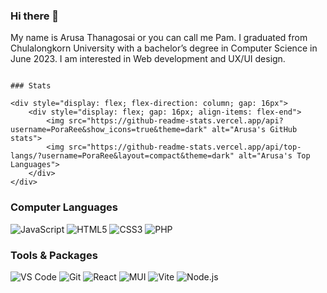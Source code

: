 ### Hi there 👋
My name is Arusa Thanagosai or you can call me Pam. I graduated from Chulalongkorn University with a bachelor’s degree in Computer Science in June 2023. I am interested in Web development and UX/UI design.

```

### Stats

<div style="display: flex; flex-direction: column; gap: 16px">
    <div style="display: flex; gap: 16px; align-items: flex-end">
        <img src="https://github-readme-stats.vercel.app/api?username=PoraRee&show_icons=true&theme=dark" alt="Arusa's GitHub stats">
        <img src="https://github-readme-stats.vercel.app/api/top-langs/?username=PoraRee&layout=compact&theme=dark" alt="Arusa's Top Languages">
    </div>
</div>

```

### Computer Languages

<span>
    <img src="https://img.shields.io/badge/JavaScript-F7DF1E?style=for-the-badge&logo=javascript&logoColor=black" alt="JavaScript">
    <img src="https://img.shields.io/badge/HTML5-E34F26?style=for-the-badge&logo=html5&logoColor=white" alt="HTML5">
    <img src="https://img.shields.io/badge/CSS3-1572B6?style=for-the-badge&logo=css3&logoColor=white" alt="CSS3">
    <img src="https://img.shields.io/badge/PHP-777BB4?style=for-the-badge&logo=php&logoColor=white" alt="PHP">
</span>


### Tools & Packages

<span>
    <img src="https://img.shields.io/badge/VSCode-007ACC?style=for-the-badge&logo=visualstudiocode&logoColor=white" alt="VS Code">
    <img src="https://img.shields.io/badge/Git-F05032?style=for-the-badge&logo=git&logoColor=white" alt="Git">
    <img src="https://img.shields.io/badge/React-61DAFB?style=for-the-badge&logo=react&logoColor=black" alt="React">
    <img src="https://img.shields.io/badge/MUI-007FFF?style=for-the-badge&logo=mui&logoColor=white" alt="MUI">
    <img src="https://img.shields.io/badge/Vite-646CFF?style=for-the-badge&logo=vite&logoColor=white" alt="Vite">
    <img src="https://img.shields.io/badge/Node.js-339933?style=for-the-badge&logo=node.js&logoColor=white" alt="Node.js">
</span>
